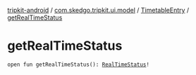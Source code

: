[tripkit-android](../../index.md) / [com.skedgo.tripkit.ui.model](../index.md) / [TimetableEntry](index.md) / [getRealTimeStatus](./get-real-time-status.md)

# getRealTimeStatus

`open fun getRealTimeStatus(): `[`RealTimeStatus`](../../com.skedgo.tripkit.common.model/-real-time-status/index.md)`!`